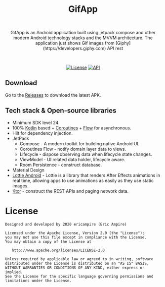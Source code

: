 <h1 align="center">GifApp</h1><br>
<p align="center">  
GifApp is an Android application built using jetpack compose and other modern Android technology stacks and the MVVM architecture. 
The application just shows Gif images from [Giphy](https://developers.giphy.com) API rest
</p>
<br>

<p align="center">
  <a href="https://opensource.org/licenses/Apache-2.0"><img alt="License" src="https://img.shields.io/badge/License-Apache%202.0-blue.svg"/></a>
  <a href="https://android-arsenal.com/api?level=24"><img alt="API" src="https://img.shields.io/badge/API-21%2B-brightgreen.svg?style=flat"/></a>
</p>

## Download
Go to the [Releases](https://github.com/eric-ampire/lottiefiles-app/releases) to download the latest APK.

<!-- ## Screenshots
<p align="center">
  <img src="/preview/preview_01.gif" width="32%"/>
  <img src="/preview/preview_02.gif" width="32%"/>
  <img src="/preview/preview_03.gif" width="32%"/>
</p> -->

## Tech stack & Open-source libraries
- Minimum SDK level 24
- 100% [Kotlin](https://kotlinlang.org/) based + [Coroutines](https://github.com/Kotlin/kotlinx.coroutines) + [Flow](https://kotlin.github.io/kotlinx.coroutines/kotlinx-coroutines-core/kotlinx.coroutines.flow/) for asynchronous.
- Hilt for dependency injection.
- JetPack
    - Compose - A modern toolkit for building native Android UI.
    - Coroutines Flow - notify domain layer data to views.
    - Lifecycle - dispose observing data when lifecycle state changes.
    - ViewModel - UI related data holder, lifecycle aware.
    - Room Persistence - construct database.
- Material Design
- [Lottie Android](https://airbnb.design/lottie/) - Lottie is a library that renders After Effects animations in real time, allowing apps to use animations as easily as they use static images.
- [Ktor](https://github.com/square/retrofit) - construct the REST APIs and paging network data.

# License

```
Designed and developed by 2020 ericampire (Eric Ampire)

Licensed under the Apache License, Version 2.0 (the "License");
you may not use this file except in compliance with the License.
You may obtain a copy of the License at

   http://www.apache.org/licenses/LICENSE-2.0

Unless required by applicable law or agreed to in writing, software
distributed under the License is distributed on an "AS IS" BASIS,
WITHOUT WARRANTIES OR CONDITIONS OF ANY KIND, either express or implied.
See the License for the specific language governing permissions and
limitations under the License.
```
